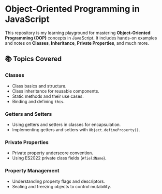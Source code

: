 # Object-Oriented Programming in JavaScript

This repository is my learning playground for mastering **Object-Oriented Programming (OOP)** concepts in JavaScript. It includes hands-on examples and notes on **Classes**, **Inheritance**, **Private Properties**, and much more.

## 📚 Topics Covered

### Classes

- Class basics and structure.
- Class inheritance for reusable components.
- Static methods and their use cases.
- Binding and defining `this`.

### Getters and Setters

- Using getters and setters in classes for encapsulation.
- Implementing getters and setters with `Object.defineProperty()`.

### Private Properties

- Private property underscore convention.
- Using ES2022 private class fields (`#fieldName`).

### Property Management

- Understanding property flags and descriptors.
- Sealing and freezing objects to control mutability.
